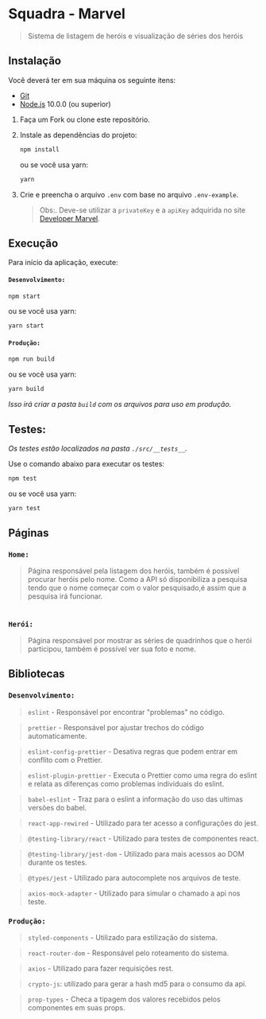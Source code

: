 # Squadra - Marvel

> Sistema de listagem de heróis e visualização de séries dos heróis

## Instalação

Você deverá ter em sua máquina os seguinte itens:

- [Git](http://git-scm.com/)
- [Node.js](http://nodejs.org/) 10.0.0 (ou superior)

1. Faça um Fork ou clone este repositório.

2. Instale as dependências do projeto:

   ```sh
   npm install
   ```

   ou se você usa yarn:

   ```sh
   yarn
   ```

3. Crie e preencha o arquivo `.env` com base no arquivo `.env-example`.
   > Obs:. Deve-se utilizar a `privateKey` e a `apiKey` adquirida no site [Developer Marvel](https://developer.marvel.com/).

## Execução

Para início da aplicação, execute:

#### `Desenvolvimento:`

```sh
npm start
```

ou se você usa yarn:

```sh
yarn start
```

#### `Produção:`

```sh
npm run build
```

ou se você usa yarn:

```sh
yarn build
```

_Isso irá criar a pasta `build` com os arquivos para uso em produção._

## Testes:

_Os testes estão localizados na pasta `./src/__tests__`._

Use o comando abaixo para executar os testes:

```sh
npm test
```

ou se você usa yarn:

```sh
yarn test
```

## Páginas

### `Home:`

> Página responsável pela listagem dos heróis, também é possível procurar heróis pelo nome. Como a API só disponibiliza a pesquisa tendo que o nome começar com o valor pesquisado,é assim que a pesquisa irá funcionar.

#

### `Herói:`

> Página responsável por mostrar as séries de quadrinhos que o herói participou, também é possível ver sua foto e nome.

## Bibliotecas

### `Desenvolvimento:`

> `eslint` - Responsável por encontrar "problemas" no código.

> `prettier` - Responsável por ajustar trechos do código automaticamente.

> `eslint-config-prettier` - Desativa regras que podem entrar em conflito com o Prettier.

> `eslint-plugin-prettier` - Executa o Prettier como uma regra do eslint e relata as diferenças como problemas individuais do eslint.

> `babel-eslint` - Traz para o eslint a informação do uso das ultimas versões do babel.

> `react-app-rewired` - Utilizado para ter acesso a configurações do jest.

> `@testing-library/react` - Utilizado para testes de componentes react.

> `@testing-library/jest-dom` - Utilizado para mais acessos ao DOM durante os testes.

> `@types/jest` - Utilizado para autocomplete nos arquivos de teste.

> `axios-mock-adapter` - Utilizado para simular o chamado a api nos teste.

### `Produção:`

> `styled-components` - Utilizado para estilização do sistema.

> `react-router-dom` - Responsável pelo roteamento do sistema.

> `axios` - Utilizado para fazer requisições rest.

> `crypto-js`: utilizado para gerar a hash md5 para o consumo da api.

> `prop-types` - Checa a tipagem dos valores recebidos pelos componentes em suas props.
